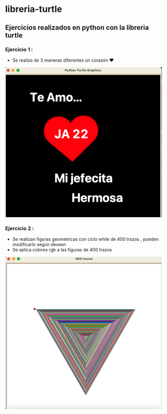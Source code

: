 # libreria-turtle
 

## Ejercicios realizados en python con la libreria turtle 


### Ejercicio 1 :

- Se realiza de 3 maneras diferentes un corazón :heart:

<img src="/img/corazon1.png" alt="corazon"/>

### Ejercicio 2 :

- Se realizan figuras geometricas con ciclo while de 400 trazos , pueden modificarlo según deseen
- Se aplica colores rgb a las figuras de 400 trazos

<img src="/img/triangulo.png" alt="triangulo"/>
